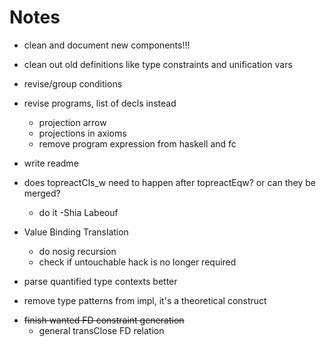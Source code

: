 Notes
=====

  * clean and document new components!!!

  * clean out old definitions like type constraints and unification vars

  * revise/group conditions

  * revise programs, list of decls instead
    - projection arrow
    - projections in axioms
    - remove program expression from haskell and fc

  * write readme

  * does topreactCls_w need to happen after topreactEqw? or can they be merged?
    - do it -Shia Labeouf

  * Value Binding Translation
    - do nosig recursion
    - check if untouchable hack is no longer required

  * parse quantified type contexts better

  - remove type patterns from impl, it's a theoretical construct

  * ~~finish wanted FD constraint generation~~
    - general transClose FD relation

